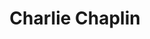 ---
title: "Charlie Chaplin"
hashtag: "charlie-chaplin"
born-on: 1889-04-16
died-on: 1977-12-25
tags:
  - English
  - Actor
  - Human Being
  - dead at the moment
---